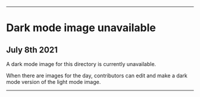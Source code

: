 
***
 
# Dark mode image unavailable

## July 8th 2021

A dark mode image for this directory is currently unavailable.

When there are images for the day, contributors can edit and make a dark mode version of the light mode image.

***

